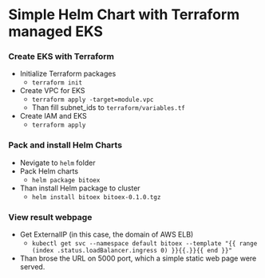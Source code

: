 # Simple Helm Chart with Terraform managed EKS

### Create EKS with Terraform
- Initialize Terraform packages
    - `terraform init`
- Create VPC for EKS
    - `terraform apply -target=module.vpc`
    - Than fill subnet_ids to `terraform/variables.tf`
- Create IAM and EKS
    - `terraform apply`

### Pack and install Helm Charts
- Nevigate to `helm` folder
- Pack Helm charts
    - `helm package bitoex`
- Than install Helm package to cluster
    - `helm install bitoex bitoex-0.1.0.tgz`

### View result webpage
- Get ExternalIP (in this case, the domain of AWS ELB)
    - `kubectl get svc --namespace default bitoex --template "{{ range (index .status.loadBalancer.ingress 0) }}{{.}}{{ end }}"`
- Than brose the URL on 5000 port, which a simple static web page were served.
